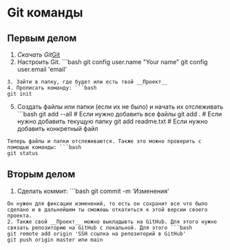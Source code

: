# Git команды

## Первым делом

1. *Скачать Git*[Git](https://git-scm.com/downloads)  
2. Настроить Git. ```bash
git config user.name "Your name"
git config user.email 'email'
```
3. Зайти в папку, где будет или есть твой __Проект__
4. Прописать команду: ```bash
git init
```
5. Создать файлы или папки (если их не было) и начать их отслеживать ```bash
git add --all # Если нужно добавить все файлы
git add . # Если нужно добавить текущую папку
git add readme.txt # Если нужно добавить конкретный файл
```  
Теперь файлы и папки отслеживаются. Также это можно проверить с помощью команды: ```bash
git status
```

## Вторым делом
1. Сделать коммит: ```bash
git commit -m 'Изменения'
```.
Он нужен для фиксации изменений, то есть он сохранит все что было сделано и в дальнейшем ты сможешь откатиться к этой версии своего проекта.
2. Также свой __Проект__ можно выкладывть на GitHub. Для этого нужно связать репозиторию на GitHub с локальной. Для этого ```bash
git remote add origin 'SSH ссылка на репозиторий в GitHub'
git push origin master или main
```
